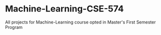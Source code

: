 # Machine-Learning-CSE-574
All projects for Machine-Learning course opted in Master's First Semester Program
